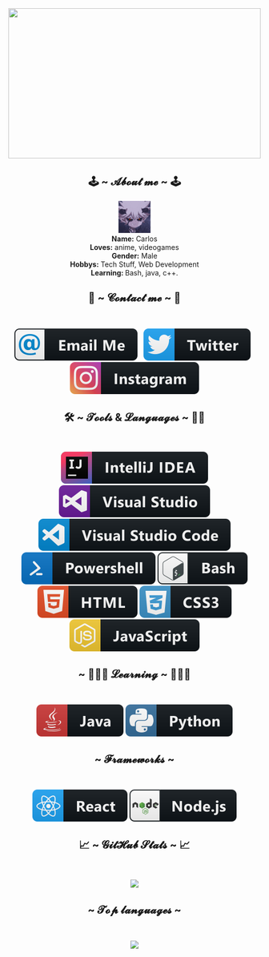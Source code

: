
<img src="https://cdn77.picsart.com/189729680000202.gif?to=crop&type=webp&r=40x40&q=50" width="100%" height="300px">

<div align="center">
<h2 align="center"> 🕹 ~ 𝓐𝓫𝓸𝓾𝓽 𝓶𝓮 ~ 🕹 </h2>
     <div align="center">
          <img src="./src/img/profile.jpg" align="left-center" width="64px">
     </div>
<b>Name:</b> Carlos
<br>
<b>Loves:</b> anime, videogames
<br>
<b>Gender:</b> Male
<br>
<b>Hobbys:</b> Tech Stuff, Web Development
<br>
<b>Learning: </b> Bash, java, c++.
</div>

<h2 align="center"> 📝 ~ 𝓒𝓸𝓷𝓽𝓪𝓬𝓽 𝓶𝓮 ~ 📝 </h2>
<br>
<p align="center">
     <a    a href="mailto:carlosvarasalonso12@gmail.com"><img src="https://github.com/MikeCodesDotNET/ColoredBadges/blob/master/svg/social/email_me.svg"></a>&nbsp;&nbsp;
     <a href="https://twitter.com/zonary1232"><img src="https://github.com/MikeCodesDotNET/ColoredBadges/blob/master/svg/social/twitter.svg"></a>&nbsp;&nbsp;
     <a href="https://www.instagram.com/zonary123/"><img src="https://github.com/MikeCodesDotNET/ColoredBadges/blob/master/svg/social/instagram.svg"> </a>
</p>

<h2 align="center">🛠 ~ 𝓣𝓸𝓸𝓵𝓼 & 𝓛𝓪𝓷𝓰𝓾𝓪𝓰𝓮𝓼 ~ 👨‍💻 </h2>
<br>
<p align="center">
     <img src="https://github.com/MikeCodesDotNET/ColoredBadges/blob/master/svg/dev/tools/jetbrains_intellij.svg"/>
     <img src="https://github.com/MikeCodesDotNET/ColoredBadges/blob/master/svg/dev/tools/visualstudio.svg" />
     <img src="https://github.com/MikeCodesDotNET/ColoredBadges/blob/master/svg/dev/tools/visualstudio_code.svg" />
     <img src="https://github.com/MikeCodesDotNET/ColoredBadges/blob/master/svg/dev/tools/powershell.svg"/>
     <img src="https://github.com/MikeCodesDotNET/ColoredBadges/blob/master/svg/dev/tools/bash.svg"/>
     <br>
     <img src="https://github.com/MikeCodesDotNET/ColoredBadges/blob/master/svg/dev/languages/html.svg" />
     <img src="https://github.com/MikeCodesDotNET/ColoredBadges/blob/master/svg/dev/languages/css3.svg" />
     <img src="https://github.com/MikeCodesDotNET/ColoredBadges/blob/master/svg/dev/languages/js.svg" />
</p>

<h2 align="center"> ~ 👨🏻‍💻 𝓛𝓮𝓪𝓻𝓷𝓲𝓷𝓰 ~ 👨🏻‍💻 </h2>
<br>
<p align="center">
     <img src="https://github.com/MikeCodesDotNET/ColoredBadges/blob/master/svg/dev/languages/java.svg" />
     <img src="https://github.com/MikeCodesDotNET/ColoredBadges/blob/master/svg/dev/languages/python.svg" />
</p>  

<h2 align="center"> ~ 𝓕𝓻𝓪𝓶𝓮𝔀𝓸𝓻𝓴𝓼 ~ </h2>
<br>
<p align="center">
     <img src="https://github.com/MikeCodesDotNET/ColoredBadges/blob/master/svg/dev/frameworks/react.svg" />
     <img src="https://github.com/MikeCodesDotNET/ColoredBadges/blob/master/svg/dev/frameworks/nodejs.svg" />

</p>

<h2 align="center">📈 ~ 𝓖𝓲𝓽𝓗𝓾𝓫 𝓢𝓽𝓪𝓽𝓼 ~ 📈</h2>

<br>

<p align="center">
     <img src="https://github-readme-stats.vercel.app/api?username=zonary123&show_icons=true&theme=onedark">
</p>
<h2 align="center">~ 𝓣𝓸𝓹 𝓵𝓪𝓷𝓰𝓾𝓪𝓰𝓮𝓼 ~</h2>

<br>
<p align="center">
     <img src="https://github-readme-stats.vercel.app/api/top-langs/?username=zonary123&layout=compact&theme=onedark">
</p>
